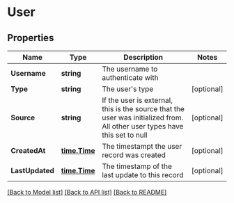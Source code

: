 # User

## Properties

Name | Type | Description | Notes
------------ | ------------- | ------------- | -------------
**Username** | **string** | The username to authenticate with | 
**Type** | **string** | The user&#39;s type | [optional] 
**Source** | **string** | If the user is external, this is the source that the user was initialized from. All other user types have this set to null | [optional] 
**CreatedAt** | [**time.Time**](time.Time.md) | The timestampt the user record was created | [optional] 
**LastUpdated** | [**time.Time**](time.Time.md) | The timestamp of the last update to this record | [optional] 

[[Back to Model list]](../README.md#documentation-for-models) [[Back to API list]](../README.md#documentation-for-api-endpoints) [[Back to README]](../README.md)


